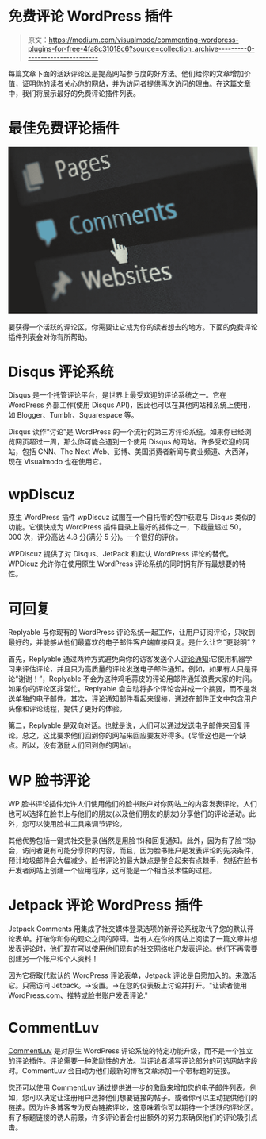 # 免费评论 WordPress 插件

> 原文：<https://medium.com/visualmodo/commenting-wordpress-plugins-for-free-4fa8c31018c6?source=collection_archive---------0----------------------->

每篇文章下面的活跃评论区是提高网站参与度的好方法。他们给你的文章增加价值，证明你的读者关心你的网站，并为访问者提供再次访问的理由。在这篇文章中，我们将展示最好的免费评论插件列表。

# 最佳免费评论插件

![](img/cef6f746985e569b79cd8542d4f4f059.png)

要获得一个活跃的评论区，你需要让它成为你的读者想去的地方。下面的免费评论插件列表会对你有所帮助。

# Disqus 评论系统

Disqus 是一个托管评论平台，是世界上最受欢迎的评论系统之一。它在 WordPress 外部工作(使用 Disqus API)，因此也可以在其他网站和系统上使用，如 Blogger、Tumblr、Squarespace 等。

Disqus 读作“讨论”是 WordPress 的一个流行的第三方评论系统。如果你已经浏览网页超过一周，那么你可能会遇到一个使用 Disqus 的网站。许多受欢迎的网站，包括 CNN、The Next Web、彭博、美国消费者新闻与商业频道、大西洋，现在 Visualmodo 也在使用它。

# wpDiscuz

原生 WordPress 插件 wpDiscuz 试图在一个自托管的包中获取与 Disqus 类似的功能。它很快成为 WordPress 插件目录上最好的插件之一，下载量超过 50，000 次，评分高达 4.8 分(满分 5 分)。一个很好的评价。

WPDiscuz 提供了对 Disqus、JetPack 和默认 WordPress 评论的替代。WPDicuz 允许你在使用原生 WordPress 评论系统的同时拥有所有最想要的特性。

# 可回复

Replyable 与你现有的 WordPress 评论系统一起工作，让用户订阅评论，只收到最好的，并能够从他们最喜欢的电子邮件客户端直接回复。是什么让它“更聪明”？

首先，Replyable 通过两种方式避免向你的访客发送个人[评论通知](https://visualmodo.com/knowledgebase/wordpress-discussion-settings/):它使用机器学习来评估评论，并且只为高质量的评论发送电子邮件通知。例如，如果有人只是评论“谢谢！”，Replyable 不会为这种鸡毛蒜皮的评论用邮件通知浪费大家的时间。如果你的评论区非常忙。Replyable 会自动将多个评论合并成一个摘要，而不是发送单独的电子邮件。其次，评论通知邮件看起来很棒，通过在邮件正文中包含用户头像和评论线程，提供了更好的体验。

第二，Replyable 是双向对话。也就是说，人们可以通过发送电子邮件来回复评论。总之，这比要求他们回到你的网站来回应要友好得多。(尽管这也是一个缺点。所以，没有激励人们回到你的网站)。

# WP 脸书评论

WP 脸书评论插件允许人们使用他们的脸书账户对你网站上的内容发表评论。人们也可以选择在脸书上与他们的朋友(以及他们朋友的朋友)分享他们的评论活动。此外，您可以使用脸书工具来调节评论。

其他优势包括一键式社交登录(当然是用脸书)和回复通知。此外，因为有了脸书协会，访问者更有可能分享你的内容，而且，因为脸书账户是发表评论的先决条件，预计垃圾邮件会大幅减少。脸书评论的最大缺点是整合起来有点棘手，包括在脸书开发者网站上创建一个应用程序，这可能是一个相当技术性的过程。

# Jetpack 评论 WordPress 插件

Jetpack Comments 用集成了社交媒体登录选项的新评论系统取代了您的默认评论表单。打破你和你的观众之间的障碍。当有人在你的网站上阅读了一篇文章并想发表评论时，他们现在可以使用他们现有的社交网络帐户发表评论。他们不再需要创建另一个帐户和个人资料！

因为它将取代默认的 WordPress 评论表单，Jetpack 评论是自愿加入的。来激活它。只需访问 Jetpack。→设置。→在您的仪表板上讨论并打开。"让读者使用 WordPress.com、推特或脸书账户发表评论."

# CommentLuv

[CommentLuv](https://wordpress.org/plugins/commentluv/) 是对原生 WordPress 评论系统的特定功能升级，而不是一个独立的评论插件。评论需要一种激励性的方法。当评论者填写评论部分的可选网站字段时。CommentLuv 会自动为他们最新的博客文章添加一个带标题的链接。

您还可以使用 CommentLuv 通过提供进一步的激励来增加您的电子邮件列表。例如，您可以决定让注册用户选择他们想要链接的帖子。或者你可以主动提供他们的链接。因为许多博客专为反向链接评论，这意味着你可以期待一个活跃的评论区。有了标题链接的诱人前景，许多评论者会付出额外的努力来确保他们的评论吸引点击。